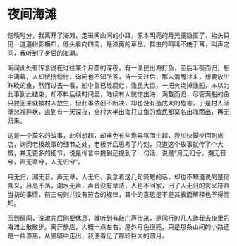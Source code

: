 # 夜间海滩

傍晚时分，我离开了海滩，走进两山间的小路，原本明亮的月光便隐匿了，抬头只见一道道树影横布，低头看向四周，是漆黑的草丛，群虫的鸣叫不绝于耳，叫声之间，我听到了身后的海潮。

听闻此处有传言说在过往某个月圆的深夜，有一渔民出海打鱼，至后半夜而归，船中满载，人却恍恍惚惚，询问也不知所答，待一天过后，那人清醒过来，想要放生昨晚的鱼，然而过去一看，船中鱼已经腐烂，渔民大惊，一把火烧掉渔船，本以为此事到此结束，却不料后续时间里，陆续有人恍惚出海，满载而归，尽管满船的鱼只要回来就被村人放生，但此事依旧不断决，却也没有造成大的危害，于是村人渐渐忽视异状，直到有一天深夜，全村大半出海打过鱼的渔民都莫名出海而出，再无归来。

这是一个莫名的故事，此刻想起，却难免有些诡异氛围生起，我加快脚步回到旅店，询问老板故事的细节之处，老板听后思考了片刻，只道这个故事就传了个大概，并无更多的细节，说是传言中提到还提到了一句话，说是“月无归兮，潮无音兮，声无章兮，人无归兮”。

月无归，潮无音，声无章，人无归，我念着这几句简短的话，却也不知道说的是何含义，月亮不落，潮水无声，声音没有章法，人也不回家，出了人无归的含义符合当初的事情，前三句则并没有符合的规律，其中的意思是不是其表面解释也不得而知。

回到房间，洗漱完后刚要休息，就听到有敲门声传来，是同行的几人邀我去夜里的海滩上散散步。离开旅店，大概十点左右，屋外月色很亮，只是那条山间的小路还是一片漆黑，从黑暗中走出，我便看见了那轮巨大的圆月。

